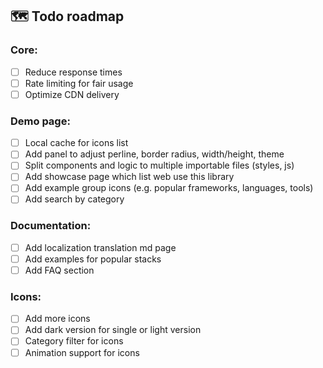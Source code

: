 ## 🗺️ Todo roadmap

### Core:

- [ ] Reduce response times
- [ ] Rate limiting for fair usage
- [ ] Optimize CDN delivery

### Demo page:

- [ ] Local cache for icons list
- [ ] Add panel to adjust perline, border radius, width/height, theme
- [ ] Split components and logic to multiple importable files (styles, js)
- [ ] Add showcase page which list web use this library
- [ ] Add example group icons (e.g. popular frameworks, languages, tools)
- [ ] Add search by category

### Documentation:

- [ ] Add localization translation md page
- [ ] Add examples for popular stacks
- [ ] Add FAQ section

### Icons:

- [ ] Add more icons
- [ ] Add dark version for single or light version
- [ ] Category filter for icons
- [ ] Animation support for icons
